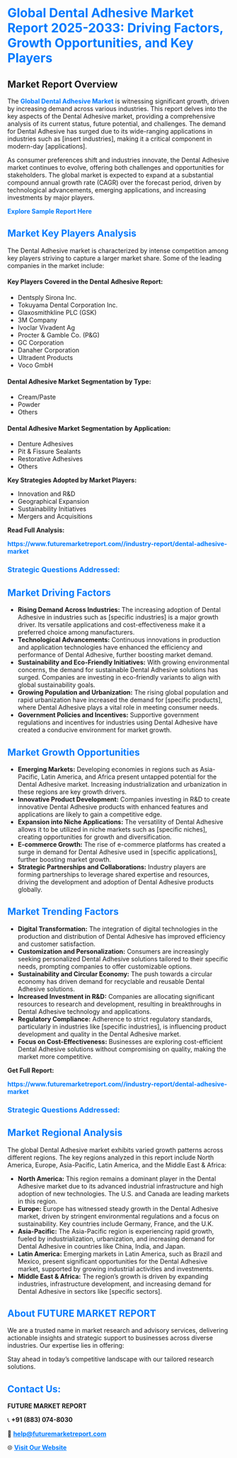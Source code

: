<h1 style="color: #007BFF;">Global Dental Adhesive Market Report 2025-2033: Driving Factors, Growth Opportunities, and Key Players</h1>

<section id="overview">
<h2>Market Report Overview</h2>
<p>The <a href="https://www.futuremarketreport.com//industry-report/dental-adhesive-market" style="color: #007BFF; text-decoration: none;"><strong>Global Dental Adhesive Market</strong></a> is witnessing significant growth, driven by increasing demand across various industries. This report delves into the key aspects of the Dental Adhesive market, providing a comprehensive analysis of its current status, future potential, and challenges. The demand for Dental Adhesive has surged due to its wide-ranging applications in industries such as [insert industries], making it a critical component in modern-day [applications].</p>
<p>As consumer preferences shift and industries innovate, the Dental Adhesive market continues to evolve, offering both challenges and opportunities for stakeholders. The global market is expected to expand at a substantial compound annual growth rate (CAGR) over the forecast period, driven by technological advancements, emerging applications, and increasing investments by major players.</p>
</section>

<section id="overview">
<p><a href="https://www.futuremarketreport.com//request-sample/reportId=64841" style="color: #007BFF; text-decoration: none;"><strong>Explore Sample Report Here</strong></a></p>
</section>

<section id="key-players">
<h2 style="color: #007BFF;">Market Key Players Analysis</h2>
<p>The Dental Adhesive market is characterized by intense competition among key players striving to capture a larger market share. Some of the leading companies in the market include:</p>
<h4>Key Players Covered in the Dental Adhesive Report:</h4>
<ul><li>Dentsply Sirona Inc.</li><li>Tokuyama Dental Corporation Inc.</li><li>Glaxosmithkline PLC (GSK)</li><li>3M Company</li><li>Ivoclar Vivadent Ag</li><li>Procter &amp; Gamble Co. (P&amp;G)</li><li>GC Corporation</li><li>Danaher Corporation</li><li>Ultradent Products</li><li>Voco GmbH</li></ul>
<h4>Dental Adhesive Market Segmentation by Type:</h4>
<ul><li>Cream/Paste</li><li>Powder</li><li>Others</li></ul>

<h4>Dental Adhesive Market Segmentation by Application:</h4>
<ul><li>Denture Adhesives</li><li>Pit &amp; Fissure Sealants</li><li>Restorative Adhesives</li><li>Others</li></ul>
<p><strong>Key Strategies Adopted by Market Players:</strong></p>
<ul>
<li>Innovation and R&D</li>
<li>Geographical Expansion</li>
<li>Sustainability Initiatives</li>
<li>Mergers and Acquisitions</li>
</ul>
</section>

<section>
<p><strong>Read Full Analysis: </strong></p><a href="https://www.futuremarketreport.com//industry-report/dental-adhesive-market" style="color: #007BFF; text-decoration: none;"><strong>https://www.futuremarketreport.com//industry-report/dental-adhesive-market</strong></a>
<h3 style="color: #007BFF;">Strategic Questions Addressed:</h3>
</section>

<section id="driving-factors">
<h2 style="color: #007BFF;">Market Driving Factors</h2>
<ul>
<li><strong>Rising Demand Across Industries:</strong> The increasing adoption of Dental Adhesive in industries such as [specific industries] is a major growth driver. Its versatile applications and cost-effectiveness make it a preferred choice among manufacturers.</li>
<li><strong>Technological Advancements:</strong> Continuous innovations in production and application technologies have enhanced the efficiency and performance of Dental Adhesive, further boosting market demand.</li>
<li><strong>Sustainability and Eco-Friendly Initiatives:</strong> With growing environmental concerns, the demand for sustainable Dental Adhesive solutions has surged. Companies are investing in eco-friendly variants to align with global sustainability goals.</li>
<li><strong>Growing Population and Urbanization:</strong> The rising global population and rapid urbanization have increased the demand for [specific products], where Dental Adhesive plays a vital role in meeting consumer needs.</li>
<li><strong>Government Policies and Incentives:</strong> Supportive government regulations and incentives for industries using Dental Adhesive have created a conducive environment for market growth.</li>
</ul>
</section>

<section id="growth-opportunities">
<h2 style="color: #007BFF;">Market Growth Opportunities</h2>
<ul>
<li><strong>Emerging Markets:</strong> Developing economies in regions such as Asia-Pacific, Latin America, and Africa present untapped potential for the Dental Adhesive market. Increasing industrialization and urbanization in these regions are key growth drivers.</li>
<li><strong>Innovative Product Development:</strong> Companies investing in R&D to create innovative Dental Adhesive products with enhanced features and applications are likely to gain a competitive edge.</li>
<li><strong>Expansion into Niche Applications:</strong> The versatility of Dental Adhesive allows it to be utilized in niche markets such as [specific niches], creating opportunities for growth and diversification.</li>
<li><strong>E-commerce Growth:</strong> The rise of e-commerce platforms has created a surge in demand for Dental Adhesive used in [specific applications], further boosting market growth.</li>
<li><strong>Strategic Partnerships and Collaborations:</strong> Industry players are forming partnerships to leverage shared expertise and resources, driving the development and adoption of Dental Adhesive products globally.</li>
</ul>
</section>

<section id="trending-factors">
<h2 style="color: #007BFF;">Market Trending Factors</h2>
<ul>
<li><strong>Digital Transformation:</strong> The integration of digital technologies in the production and distribution of Dental Adhesive has improved efficiency and customer satisfaction.</li>
<li><strong>Customization and Personalization:</strong> Consumers are increasingly seeking personalized Dental Adhesive solutions tailored to their specific needs, prompting companies to offer customizable options.</li>
<li><strong>Sustainability and Circular Economy:</strong> The push towards a circular economy has driven demand for recyclable and reusable Dental Adhesive solutions.</li>
<li><strong>Increased Investment in R&D:</strong> Companies are allocating significant resources to research and development, resulting in breakthroughs in Dental Adhesive technology and applications.</li>
<li><strong>Regulatory Compliance:</strong> Adherence to strict regulatory standards, particularly in industries like [specific industries], is influencing product development and quality in the Dental Adhesive market.</li>
<li><strong>Focus on Cost-Effectiveness:</strong> Businesses are exploring cost-efficient Dental Adhesive solutions without compromising on quality, making the market more competitive.</li>
</ul>
</section>

<section>
<p><strong>Get Full Report: </strong></p><a href="https://www.futuremarketreport.com//industry-report/dental-adhesive-market" style="color: #007BFF; text-decoration: none;"><strong>https://www.futuremarketreport.com//industry-report/dental-adhesive-market</strong></a>
<h3 style="color: #007BFF;">Strategic Questions Addressed:</h3>
</section>


<section id="regional-analysis">
<h2 style="color: #007BFF;">Market Regional Analysis</h2>
<p>The global Dental Adhesive market exhibits varied growth patterns across different regions. The key regions analyzed in this report include North America, Europe, Asia-Pacific, Latin America, and the Middle East & Africa:</p>
<ul>
<li><strong>North America:</strong> This region remains a dominant player in the Dental Adhesive market due to its advanced industrial infrastructure and high adoption of new technologies. The U.S. and Canada are leading markets in this region.</li>
<li><strong>Europe:</strong> Europe has witnessed steady growth in the Dental Adhesive market, driven by stringent environmental regulations and a focus on sustainability. Key countries include Germany, France, and the U.K.</li>
<li><strong>Asia-Pacific:</strong> The Asia-Pacific region is experiencing rapid growth, fueled by industrialization, urbanization, and increasing demand for Dental Adhesive in countries like China, India, and Japan.</li>
<li><strong>Latin America:</strong> Emerging markets in Latin America, such as Brazil and Mexico, present significant opportunities for the Dental Adhesive market, supported by growing industrial activities and investments.</li>
<li><strong>Middle East & Africa:</strong> The region’s growth is driven by expanding industries, infrastructure development, and increasing demand for Dental Adhesive in sectors like [specific sectors].</li>
</ul>
</section>

<footer>
<h2 style="color: #007BFF;">About FUTURE MARKET REPORT</h2>
<p>We are a trusted name in market research and advisory services, delivering actionable insights and strategic support to businesses across diverse industries. Our expertise lies in offering:</p>

<p>Stay ahead in today’s competitive landscape with our tailored research solutions.</p>

<h2 style="color: #007BFF;">Contact Us:</h2>
<p><strong>FUTURE MARKET REPORT</strong></p>
<p>📞 <strong>+91 (883) 074-8030</strong></p>
<p>📧 <strong><a href="mailto:help@futuremarketreport.com" style="color: #007BFF;">help@futuremarketreport.com</a></strong></p>
<p>🌐 <strong><a href="https://www.futuremarketreport.com/" style="color: #007BFF;">Visit Our Website</a></strong></p>
</footer>